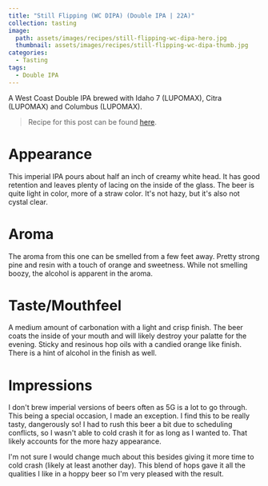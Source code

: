 ```yaml
---
title: "Still Flipping (WC DIPA) (Double IPA | 22A)"
collection: tasting
image:
  path: assets/images/recipes/still-flipping-wc-dipa-hero.jpg
  thumbnail: assets/images/recipes/still-flipping-wc-dipa-thumb.jpg
categories:
  - Tasting
tags:
  - Double IPA
---
```


A West Coast Double IPA brewed with Idaho 7 (LUPOMAX), Citra (LUPOMAX) and Columbus (LUPOMAX).

> Recipe for this post can be found [here](/recipes/still-flipping-wc-dipa/).

# Appearance

This imperial IPA pours about half an inch of creamy white head. It has good retention
and leaves plenty of lacing on the inside of the glass. The beer is quite light in color,
more of a straw color. It's not hazy, but it's also not cystal clear.

# Aroma

The aroma from this one can be smelled from a few feet away. Pretty strong pine and resin
with a touch of orange and sweetness. While not smelling boozy, the alcohol is apparent in the aroma.

# Taste/Mouthfeel

A medium amount of carbonation with a light and crisp finish. The beer coats the inside of your mouth and will likely destroy your palatte for the evening. Sticky and resinous hop oils with a candied orange like finish. There is a hint of alcohol in the finish as well.

# Impressions

I don't brew imperial versions of beers often as 5G is a lot to go through. This being a
special occasion, I made an exception. I find this to be really tasty, dangerously so! I had to
rush this beer a bit due to scheduling conflicts, so I wasn't able to cold crash it for
as long as I wanted to. That likely accounts for the more hazy appearance.

I'm not sure I would change much about this besides giving it more time to cold crash
(likely at least another day). This blend of hops gave it all the qualities I like in a
hoppy beer so I'm very pleased with the result.
